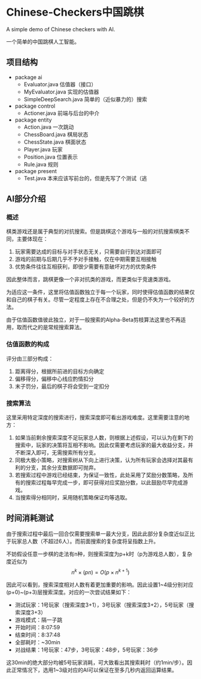 <script type="text/javascript" src="http://cdn.mathjax.org/mathjax/latest/MathJax.js?config=default"></script>

# Chinese-Checkers中国跳棋

A simple demo of Chinese checkers with AI.

一个简单的中国跳棋人工智能。

## 项目结构

- package ai
	- Evaluator.java			估值器（接口）
	- MyEvaluator.java			实现的估值器
	- SimpleDeepSearch.java		简单的（近似暴力的）搜索
- package control
	- Actioner.java				前端与后台的中介
- package entity
	- Action.java				一次跳动
	- ChessBoard.java			棋局状态
	- ChessState.java			棋面状态
	- Player.java				玩家
	- Position.java				位置表示
	- Rule.java					规则
- package present
	- Test.java					本来应该写前台的，但是先写了个测试（逃
		

## AI部分介绍

### 概述

棋类游戏还是属于典型的对抗搜索。但是跳棋这个游戏与一般的对抗搜索棋类不同，主要体现在：

1. 玩家需要达成的目标与对手状态无关，只需要自行到达对面即可
2. 游戏的前期与后期几乎不予对手接触，仅在中期需要互相接触
3. 优势条件往往互相获利，即很少需要有意破坏对方的优势条件

因此整体而言，跳棋更像一个非对抗类的游戏，而更类似于竞速类游戏。

为适应这一条件，这里将估值函数独立于每一个玩家，同时使得估值函数的结果仅和自己的棋子有关。尽管一定程度上存在不合理之处，但是仍不失为一个较好的方法。

由于估值函数值彼此独立，对于一般搜索的Alpha-Beta剪枝算法这里也不再适用，取而代之的是常规搜索算法。

### 估值函数的构成

评分由三部分构成：

1. 距离得分，根据所前进的目标方向确定
2. 偏移得分，偏移中心线应酌情扣分
3. 末子罚分，最后的棋子将会受到一定扣分

### 搜索算法

这里采用特定深度的搜索进行，搜索深度即可看出游戏难度。这里需要注意的地方：

1. 如果当前剩余搜索深度不足玩家总人数，则根据上述假设，可以认为在剩下的搜索中，玩家的决策将互相不影响。因此仅需要考虑玩家的最大收益分支，并不断深入即可，无需搜索所有分支。
2. 同极大极小策略，对搜索树从下向上进行决策，认为所有玩家会选择对其最有利的分支，其余分支数据即可抛弃。
3. 若搜索过程中游戏已经结束，为保证一致性，此处采用了奖励分数策略，及所有的搜索过程每早完成一步，即可获得对应奖励分数，以此鼓励尽早完成游戏。
4. 当搜索得分相同时，采用随机策略保证均等选取。

## 时间消耗测试

由于搜索过程中最后一回合仅需要搜索单一最大分支，因此此部分复杂度近似正比于玩家总人数（不超过6人）。而前面搜索的复杂度将呈指数上升。

不妨假设任意一步棋的走法有n种，则搜索深度为p+k时（p为游戏总人数），复杂度近似为$$ n^k \times (pn)=O(p \times n^{k+1}) $$

因此可以看到，搜索深度相对人数有着更加重要的影响。因此设置1~4级分别对应(p+0)~(p+3)层搜索深度。对应的一次尝试结果如下：

- 测试玩家：1号玩家（搜索深度3+1），3号玩家（搜索深度3+2），5号玩家（搜索深度3+3）
- 游戏模式：隔一子跳
- 开始时间：8:07:59
- 结束时间：8:37:48
- 全部耗时：~30min
- 对战结果：1号玩家：47步，3号玩家：48步，5号玩家：36步

这30min的绝大部分均被5号玩家消耗，可大致看出其搜索耗时（约1min/步）。因此正常情况下，选用1~3级对应的AI可以保证在至多几秒内返回运算结果。
